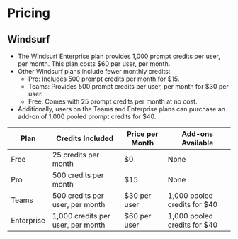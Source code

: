 # Pricing

## Windsurf

- The Windsurf Enterprise plan provides 1,000 prompt credits per user, per month. This plan costs $60 per user, per month.
- Other Windsurf plans include fewer monthly credits:
    - Pro: Includes 500 prompt credits per month for $15.
    - Teams: Provides 500 prompt credits per user, per month for $30 per user.
    - Free: Comes with 25 prompt credits per month at no cost.
- Additionally, users on the Teams and Enterprise plans can purchase an add-on of 1,000 pooled prompt credits for $40.

| Plan        | Credits Included                        | Price per Month         | Add-ons Available                |
|-------------|----------------------------------------|------------------------|----------------------------------|
| Free        | 25 credits per month                   | $0                     | None                             |
| Pro         | 500 credits per month                  | $15                    | None                             |
| Teams       | 500 credits per user, per month        | $30 per user           | 1,000 pooled credits for $40     |
| Enterprise  | 1,000 credits per user, per month      | $60 per user           | 1,000 pooled credits for $40     |
